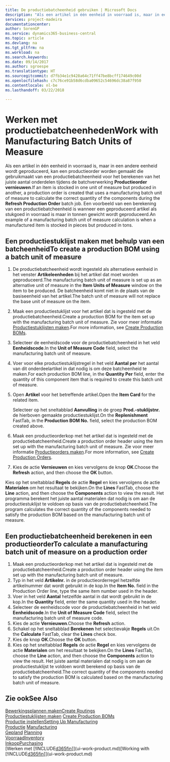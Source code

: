 ```yaml
---
title: De productiebatcheenheid gebruiken | Microsoft Docs
description: "Als een artikel in één eenheid in voorraad is, maar in een andere eenheid wordt geproduceerd, moet de productieorder gebruikmaken van een productiebatcheenheid voor het berekenen van het juiste aantal onderdelen. Een voorbeeld van een berekening van een productiebatcheenheid is wanneer een geproduceerd artikel als stukgoed in voorraad is maar in tonnen gewicht wordt geproduceerd."
services: project-madeira
documentationcenter: 
author: SorenGP
ms.service: dynamics365-business-central
ms.topic: article
ms.devlang: na
ms.tgt_pltfrm: na
ms.workload: na
ms.search.keywords: 
ms.date: 09/14/2017
ms.author: sgroespe
ms.translationtype: HT
ms.sourcegitcommit: d7fb34e1c9428a64c71ff47be8bcff174649c00d
ms.openlocfilehash: c7c76ce91b58d6cdba09652c54696dc38a87f950
ms.contentlocale: nl-be
ms.lasthandoff: 03/22/2018

---
```

# <a name="work-with-manufacturing-batch-units-of-measure"></a><span data-ttu-id="67c01-104">Werken met productiebatcheenheden</span><span class="sxs-lookup"><span data-stu-id="67c01-104">Work with Manufacturing Batch Units of Measure</span></span>
<span data-ttu-id="67c01-105">Als een artikel in één eenheid in voorraad is, maar in een andere eenheid wordt geproduceerd, kan een productieorder worden gemaakt die gebruikmaakt van een productiebatcheenheid voor het berekenen van het juiste aantal onderdelen tijdens de batchverwerking **Productieorder vernieuwen**.</span><span class="sxs-lookup"><span data-stu-id="67c01-105">If an item is stocked in one unit of measure but produced in another, a production order is created that uses a manufacturing batch unit of measure to calculate the correct quantity of the components during the **Refresh Production Order** batch job.</span></span> <span data-ttu-id="67c01-106">Een voorbeeld van een berekening van een productiebatcheenheid is wanneer een geproduceerd artikel als stukgoed in voorraad is maar in tonnen gewicht wordt geproduceerd.</span><span class="sxs-lookup"><span data-stu-id="67c01-106">An example of a manufacturing batch unit of measure calculation is when a manufactured item is stocked in pieces but produced in tons.</span></span>  

## <a name="to-create-a-production-bom-using-a-batch-unit-of-measure"></a><span data-ttu-id="67c01-107">Een productiestuklijst maken met behulp van een batcheenheid</span><span class="sxs-lookup"><span data-stu-id="67c01-107">To create a production BOM using a batch unit of measure</span></span>  
1.  <span data-ttu-id="67c01-108">De productiebatcheenheid wordt ingesteld als alternatieve eenheid in het venster **Artikeleenheden** bij het artikel dat moet worden geproduceerd.</span><span class="sxs-lookup"><span data-stu-id="67c01-108">The manufacturing batch unit of measure is set up as an alternative unit of measure in the **Item Units of Measure** window on the item to be produced.</span></span> <span data-ttu-id="67c01-109">De batcheenheid komt niet in de plaats van de basiseenheid van het artikel.</span><span class="sxs-lookup"><span data-stu-id="67c01-109">The batch unit of measure will not replace the base unit of measure on the item.</span></span>  
2.  <span data-ttu-id="67c01-110">Maak een productiestuklijst voor het artikel dat is ingesteld met de productiebatcheenheid.</span><span class="sxs-lookup"><span data-stu-id="67c01-110">Create a production BOM for the item set up with the manufacturing batch unit of measure.</span></span> <span data-ttu-id="67c01-111">Zie voor meer informatie [Productiestuklijsten maken](production-how-to-create-production-boms.md).</span><span class="sxs-lookup"><span data-stu-id="67c01-111">For more information, see [Create Production BOMs](production-how-to-create-production-boms.md).</span></span>  
3.  <span data-ttu-id="67c01-112">Selecteer de eenheidscode voor de productiebatcheenheid in het veld **Eenheidscode**.</span><span class="sxs-lookup"><span data-stu-id="67c01-112">In the **Unit of Measure Code** field, select the manufacturing batch unit of measure.</span></span>  
4.  <span data-ttu-id="67c01-113">Voer voor elke productiestuklijstregel in het veld **Aantal per** het aantal van dit onderdeelartikel in dat nodig is om deze batcheenheid te maken.</span><span class="sxs-lookup"><span data-stu-id="67c01-113">For each production BOM line, in the **Quantity Per** field, enter the quantity of this component item that is required to create this batch unit of measure.</span></span>  
5.  <span data-ttu-id="67c01-114">Open **Artikel** voor het betreffende artikel.</span><span class="sxs-lookup"><span data-stu-id="67c01-114">Open the **Item Card** for the related item.</span></span>  

    <span data-ttu-id="67c01-115">Selecteer op het sneltabblad **Aanvulling** in de groep **Prod.-stuklijstnr.** de hierboven gemaakte productiestuklijst.</span><span class="sxs-lookup"><span data-stu-id="67c01-115">On the **Replenishment** FastTab, in the **Production BOM No.** field, select the production BOM created above.</span></span>  
6.  <span data-ttu-id="67c01-116">Maak een productieorderkop met het artikel dat is ingesteld met de productiebatcheenheid.</span><span class="sxs-lookup"><span data-stu-id="67c01-116">Create a production order header using the item set up with the manufacturing batch unit of measure.</span></span> <span data-ttu-id="67c01-117">Zie voor meer informatie [Productieorders maken](production-how-to-create-production-orders.md).</span><span class="sxs-lookup"><span data-stu-id="67c01-117">For more information, see [Create Production Orders](production-how-to-create-production-orders.md).</span></span>  
7.  <span data-ttu-id="67c01-118">Kies de actie **Vernieuwen** en kies vervolgens de knop **OK**.</span><span class="sxs-lookup"><span data-stu-id="67c01-118">Choose the **Refresh** action, and then choose  the **OK** button.</span></span>  

<span data-ttu-id="67c01-119">Kies op het sneltabblad **Regels** de actie **Regel** en kies vervolgens de actie **Materialen** om het resultaat te bekijken.</span><span class="sxs-lookup"><span data-stu-id="67c01-119">On the **Lines** FastTab, choose the **Line** action, and then choose the **Components** action to view the result.</span></span> <span data-ttu-id="67c01-120">Het programma berekent het juiste aantal materialen dat nodig is om aan de productiestuklijst te voldoen op basis van de productiebatcheenheid.</span><span class="sxs-lookup"><span data-stu-id="67c01-120">The program calculates the correct quantity of the components needed to satisfy the production BOM based on the manufacturing batch unit of measure.</span></span>  

## <a name="to-calculate-a-manufacturing-batch-unit-of-measure-on-a-production-order"></a><span data-ttu-id="67c01-121">Een productiebatcheenheid berekenen in een productieorder</span><span class="sxs-lookup"><span data-stu-id="67c01-121">To calculate a manufacturing batch unit of measure on a production order</span></span>  
1.  <span data-ttu-id="67c01-122">Maak een productieorderkop met het artikel dat is ingesteld met de productiebatcheenheid.</span><span class="sxs-lookup"><span data-stu-id="67c01-122">Create a production order header using the item set up with the manufacturing batch unit of measure.</span></span>  
2.  <span data-ttu-id="67c01-123">Typ in het veld **Artikelnr.** in de productieorderregel hetzelfde artikelnummer dat wordt gebruikt in de kop.</span><span class="sxs-lookup"><span data-stu-id="67c01-123">In the **Item No.** field in the Production Order line, type the same item number used in the header.</span></span>  
3.  <span data-ttu-id="67c01-124">Voer in het veld **Aantal** hetzelfde aantal in dat wordt gebruikt in de kop.</span><span class="sxs-lookup"><span data-stu-id="67c01-124">In the **Quantity** field, enter the same quantity used in the header.</span></span>  
4.  <span data-ttu-id="67c01-125">Selecteer de eenheidscode voor de productiebatcheenheid in het veld **Eenheidscode**.</span><span class="sxs-lookup"><span data-stu-id="67c01-125">In the **Unit of Measure Code** field, select the manufacturing batch unit of measure code.</span></span>  
5.  <span data-ttu-id="67c01-126">Kies de actie **Vernieuwen**.</span><span class="sxs-lookup"><span data-stu-id="67c01-126">Choose the **Refresh** action.</span></span>
6.  <span data-ttu-id="67c01-127">Schakel op het sneltabblad **Berekenen** het selectievakje **Regels** uit.</span><span class="sxs-lookup"><span data-stu-id="67c01-127">On the **Calculate** FastTab, clear the **Lines** check box.</span></span>  
7.  <span data-ttu-id="67c01-128">Kies de knop **OK**.</span><span class="sxs-lookup"><span data-stu-id="67c01-128">Choose the **OK** button.</span></span>  
8.  <span data-ttu-id="67c01-129">Kies op het sneltabblad **Regels** de actie **Regel** en kies vervolgens de actie **Materialen** om het resultaat te bekijken.</span><span class="sxs-lookup"><span data-stu-id="67c01-129">On the **Lines** FastTab, choose the **Line** action, and then choose the **Components** action to view the result.</span></span> <span data-ttu-id="67c01-130">Het juiste aantal materialen dat nodig is om aan de productiestuklijst te voldoen wordt berekend op basis van de productiebatcheenheid.</span><span class="sxs-lookup"><span data-stu-id="67c01-130">The correct quantity of the components needed to satisfy the production BOM is calculated based on the manufacturing batch unit of measure.</span></span>  

## <a name="see-also"></a><span data-ttu-id="67c01-131">Zie ook</span><span class="sxs-lookup"><span data-stu-id="67c01-131">See Also</span></span>  
[<span data-ttu-id="67c01-132">Bewerkingsplannen maken</span><span class="sxs-lookup"><span data-stu-id="67c01-132">Create Routings</span></span>](production-how-to-create-routings.md)  
<span data-ttu-id="67c01-133">[Productiestuklijsten maken](production-how-to-create-production-boms.md)   </span><span class="sxs-lookup"><span data-stu-id="67c01-133">[Create Production BOMs](production-how-to-create-production-boms.md)   </span></span>  
[<span data-ttu-id="67c01-134">Productie instellen</span><span class="sxs-lookup"><span data-stu-id="67c01-134">Setting Up Manufacturing</span></span>](production-configure-production-processes.md)  
<span data-ttu-id="67c01-135">[Productie](production-manage-manufacturing.md)  </span><span class="sxs-lookup"><span data-stu-id="67c01-135">[Manufacturing](production-manage-manufacturing.md)  </span></span>  
<span data-ttu-id="67c01-136">[Gepland](production-planning.md) </span><span class="sxs-lookup"><span data-stu-id="67c01-136">[Planning](production-planning.md) </span></span>  
[<span data-ttu-id="67c01-137">Voorraad</span><span class="sxs-lookup"><span data-stu-id="67c01-137">Inventory</span></span>](inventory-manage-inventory.md)  
[<span data-ttu-id="67c01-138">Inkoop</span><span class="sxs-lookup"><span data-stu-id="67c01-138">Purchasing</span></span>](purchasing-manage-purchasing.md)  
<span data-ttu-id="67c01-139">[Werken met [!INCLUDE[d365fin](includes/d365fin_md.md)]](ui-work-product.md)</span><span class="sxs-lookup"><span data-stu-id="67c01-139">[Working with [!INCLUDE[d365fin](includes/d365fin_md.md)]](ui-work-product.md)</span></span>  


